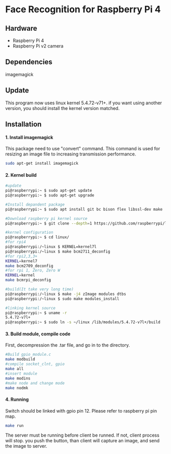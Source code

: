 # Face Recognition for Raspberry Pi 4 

## Hardware
* Raspberry Pi 4
* Raspberry Pi v2 camera 

## Dependencies
imagemagick

## Update
This program now uses linux kernel 5.4.72-v71+. if you want using another version, you should install the kernel version matched.

## Installation
#### 1. Install imagemagick

This package need to use "convert" command. This command is used for resizing an image file to increasing transmission performance.
   
```bash
sudo apt-get install imagemagick
```

#### 2. Kernel build 
```bash
#update
pi@raspberrypi:~ $ sudo apt-get update
pi@raspberrypi:~ $ sudo apt-get upgrade

#Install depandent package
pi@raspberrypi:~ $ sudo apt install git bc bison flex libssl-dev make

#Download raspberry pi kernel source
pi@raspberrypi:~ $ git clone --depth=1 https://github.com/raspberrypi/linux

#kernel configuration
pi@raspberrypi:~ $ cd linux/
#for rpi4
pi@raspberrypi:/~linux $ KERNEL=kernel7l
pi@raspberrypi:/~linux $ make bcm2711_deconfig
#for rpi2,3,3+
KERNEL=kernel7
make bcm2709_deconfig
#for rpi 1, Zero, Zero W
KERNEL=kernel
make bcmrpi_deconfig

#build(It take very long time)
pi@raspberrypi:/~linux $ make -j4 zImage modules dtbs
pi@raspberrypi:/~linux $ sudo make modules_install

#linking kernel source
pi@raspberrypi:~ $ uname -r
5.4.72-v7l+
pi@raspberrypi:~ $ sudo ln -s ~/linux /lib/modules/5.4.72-v7l+/build
```

#### 3. Build module, compile code
First, decompression the .tar file, and go in to the directory.

```bash
#Build gpio_module.c
make modbuild
#compile socket_clnt, gpio
make all
#insert module
make modins
#make node and change mode
make nodmk
```

#### 4. Running
Switch should be linked with gpio pin 12. Please refer to raspberry pi pin map.
```bash
make run
```
The server must be running before client be runned. If not, client process will stop.
you push the button, than client will capture an image, and send the image to server.
